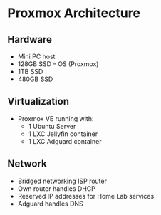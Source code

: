 # Proxmox Architecture

## Hardware
- Mini PC host
- 128GB SSD – OS (Proxmox)
- 1TB SSD 
- 480GB SSD 

## Virtualization
- Proxmox VE running with:
  - 1 Ubuntu Server
  - 1 LXC Jellyfin container
  - 1 LXC Adguard container

## Network
- Bridged networking ISP router
- Own router handles DHCP
- Reserved IP addresses for Home Lab services
- Adguard handles DNS
